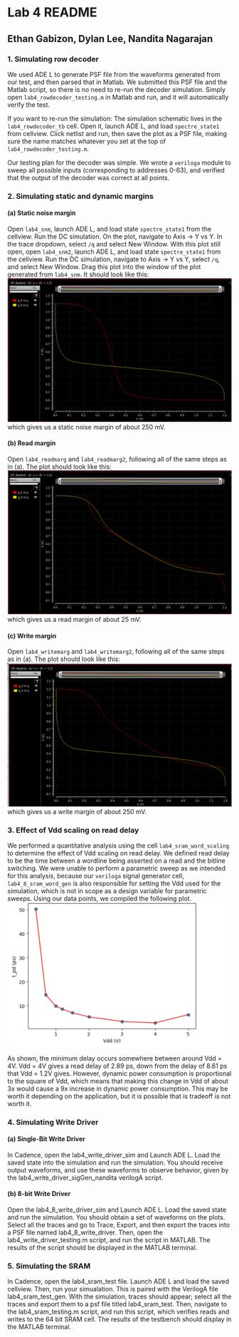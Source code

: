 # Lab 4 README

## Ethan Gabizon, Dylan Lee, Nandita Nagarajan

### 1. Simulating row decoder
We used ADE L to generate PSF file from the waveforms generated from our test, and then parsed that in Matlab.
We submitted this PSF file and the Matlab script, so there is no need to re-run the decoder simulation. Simply open
`lab4_rowdecoder_testing.m` in Matlab and run, and it will automatically verify the test.

If you want to re-run the simulation:
The simulation schematic lives in the `lab4_rowdecoder_tb` cell. Open it, launch ADE L, and load `spectre_state1` from
cellview. Click netlist and run, then save the plot as a PSF file, making sure the name matches whatever you set at the
top of `lab4_rowdecoder_testing.m`. 

Our testing plan for the decoder was simple. We wrote a `veriloga` module to sweep all possible inputs (corresponding to
addresses 0-63), and verified that the output of the decoder was correct at all points.

### 2. Simulating static and dynamic margins

#### (a) Static noise margin
Open `lab4_snm`, launch ADE L, and load state `spectre_state1` from the cellview. Run the DC simulation. On the plot,
navigate to Axis -> Y vs Y. In the trace dropdown, select `/q` and select New Window.
With this plot still open, open `lab4_snm2`, launch ADE L, and load state `spectre_state1` from the cellview. Run the DC simulation,
navigate to Axis -> Y vs Y, select `/q`, and select New Window. Drag this plot into the window of the plot generated from `lab4_snm`. It
should look like this:
![snm plot](snm_plot.png)
which gives us a static noise margin of about 250 mV.


#### (b) Read margin
Open `lab4_readmarg` and `lab4_readmarg2`, following all of the same steps as in (a). The plot should look like this:
![read margin plot](readmargin.png)
which gives us a read margin of about 25 mV.

#### (c) Write margin
Open `lab4_writemarg` and `lab4_writemarg2`, following all of the same steps as in (a). The plot should look like this:
![write margin plot](writemargin.png)
which gives us a write margin of about 250 mV.

### 3. Effect of Vdd scaling on read delay
We performed a quantitative analysis using the cell `lab4_sram_word_scaling` to determine the effect of Vdd scaling on 
read delay. We defined read delay to be the time between a wordline being asserted on a read and the bitline switching.
We were unable to perform a parametric sweep as we intended for this analysis, because our `veriloga` signal generator cell,
`lab4_8_sram_word_gen` is also responsible for setting the Vdd used for the simulation, which is not in scope as a design
variable for parametric sweeps. Using our data points, we compiled the following plot.
![vdd scaling plot](scaling_plot.png)

As shown, the minimum delay occurs somewhere between around Vdd = 4V. Vdd = 4V gives a read delay of 2.89 ps, down from
the delay of 8.61 ps that Vdd = 1.2V gives. However, dynamic power consumption is proportional to the square of Vdd,
which means that making this change in Vdd of about 3x would cause a 9x increase in dynamic power consumption. This may
be worth it depending on the application, but it is possible that is tradeoff is not worth it. 

### 4. Simulating Write Driver
#### (a) Single-Bit Write Driver
In Cadence, open the lab4_write_driver_sim and Launch ADE L. Load the saved state into the simulation and run the simulation. You should receive output waveforms, and use these waveforms to observe behavior, given by the lab4_write_driver_sigGen_nandita verilogA script.
#### (b) 8-bit Write Driver
Open the lab4_8_write_driver_sim and Launch ADE L. Load the saved state and run the simulation. You should obtain a set of waveforms on the plots. Select all the traces and go to Trace, Export, and then export the traces into a PSF file named lab4_8_write_driver. Then, open the lab4_write_driver_testing.m script, and run the script in MATLAB. The results of the script should be displayed in the MATLAB terminal. 

### 5. Simulating the SRAM
In Cadence, open the lab4_sram_test file. Launch ADE L and load the saved cellview. Then, run your simualation. This is paired with the VerilogA file lab4_sram_test_gen. With the simulation, traces should appear; select all the traces and export them to a psf file titled lab4_sram_test. Then, navigate to the lab4_sram_testing.m script, and run this script, which verifies reads and writes to the 64 bit SRAM cell. The results of the testbench should display in the MATLAB terminal. 
